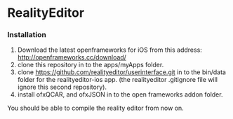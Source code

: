 # RealityEditor

### Installation

1. Download the latest openframeworks for iOS from this address:
http://openframeworks.cc/download/
2. clone this repository in to the apps/myApps folder.
3. clone https://github.com/realityeditor/userinterface.git in to the bin/data folder for the realityeditor-ios app. (the realityeditor .gitignore file will ignore this second repository).
3. install ofxQCAR, and ofxJSON in to the open frameworks addon folder.

You should be able to compile the reality editor from now on.
